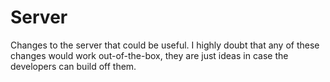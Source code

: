 # Server

Changes to the server that could be useful. I highly doubt that any of these changes would work out-of-the-box, they are just ideas in case the developers can build off them.
